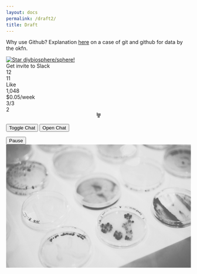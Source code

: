 ```yaml
---
layout: docs
permalink: /draft2/
title: Draft
---
```




Why use Github?
Explanation [here](http://blog.okfn.org/2013/07/02/git-and-github-for-data/) on a case of git and github for data by the okfn.

<div class="item">
  <a href='https://github.com/DIYbiosphere/sphere'><img src='https://img.shields.io/github/stars/diybiosphere/sphere.svg?style=social&label=Star&maxAge=2592000' alt='Star diybiosphere/sphere!'/></a>
</div>

<div class="ui mini left labeled button" tabindex="0">
  <a class="ui mini basic grey label">
    Get invite to Slack
  </a>
  <div class="ui mini icon grey button">
    <i class="send icon"></i>
  </div>
</div>

<div class="ui mini labeled button" tabindex="0">
  <div class="ui mini icon black button">
    <i class="star icon"></i>
  </div>
  <a class="ui mini basic black left pointing label">
    12
  </a>
</div>

<div class="ui mini labeled button" tabindex="0">
  <div class="ui mini icon black button">
    <i class="fork icon"></i>
  </div>
  <a class="ui mini basic black left pointing label">
    11
  </a>
</div>

<div class="ui labeled button" tabindex="0">
  <div class="ui red button">
    <i class="heart icon"></i> Like
  </div>
  <a class="ui basic red left pointing label">
    1,048
  </a>
</div>

<div class="ui mini labeled button" tabindex="0">
  <div class="ui mini icon button">
    <i class="gittip icon"></i>
  </div>
  <a class="ui mini basic left pointing label">
    $0.05/week
  </a>
</div>

<div class="ui mini labeled button" tabindex="0">
  <div class="ui mini icon button">
    <i class="slack icon"></i>
  </div>
  <a class="ui mini basic left pointing label">
    3/3
  </a>
</div>

<div class="ui mini labeled button" tabindex="0">
  <div class="ui mini icon button">
    <i class="twitter icon"></i>
  </div>
  <a class="ui mini basic left pointing label">
    2
  </a>
</div>


<svg class="icon" id="gitter" viewBox="0 0 16 16" style="width:100%; min-height:0.3em; max-height:1em;">
  <path fill-rule="evenodd" d="M3,0 L4.53557335,0 L4.53557335,10.1342937 L3,10.1342937 L3,0 L3,0 Z M12.3359182,2.45679476 L13.8713689,2.45679476 L13.8713689,10.1342937 L12.3359182,10.1342937 L12.3359182,2.45679476 L12.3359182,2.45679476 Z M6.13244703,2.45679476 L7.66789778,2.45679476 L7.66789778,16 L6.13244703,16 L6.13244703,2.45679476 L6.13244703,2.45679476 Z M9.20347113,2.45679476 L10.7390445,2.45679476 L10.7390445,16 L9.20347113,16 L9.20347113,2.45679476 L9.20347113,2.45679476 Z"></path>
</svg>





<button class="js-gitter-toggle-chat-button">Toggle Chat</button>
<button class="js-gitter-toggle-chat-button" data-gitter-toggle-chat-state="true">Open Chat</button>


<button class="ui labeled icon button js-gitter-toggle-chat-button" data-gitter-toggle-chat-state="true">
  <i class="pause icon"></i>
  Pause
</button>

<a href="http://google.com" class="ui medium image">
  <img src="/assets/img/header.jpg">
</a>
